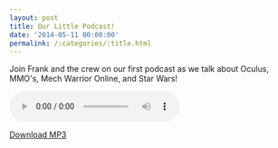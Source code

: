 ```yaml
---
layout: post
title: Our Little Podcast!
date: '2014-05-11 00:00:00'
permalink: /:categories/:title.html
---
```


Join Frank and the crew on our first podcast as we talk about Oculus, MMO's, Mech Warrior Online, and Star Wars! 

<audio controls>
  <source src="http://files.podcast.geeksinprogress.com/files/podcasts/1/sunshineAndFrankEp1.mp3" type="audio/mpeg">
</audio>

[Download MP3](http://files.podcast.geeksinprogress.com/files/podcasts/1/sunshineAndFrankEp1.mp3)

